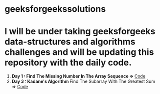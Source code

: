 # geeksforgeekssolutions

# I will be under taking geeksforgeeks data-structures and algorithms challenges and will be updating this repository with the daily code.

<ol>
  <li><b>Day 1 : Find The Missing Number In The Array Sequence => </b><a href='https://github.com/Red-stevo/geeksforgeekssolutions/tree/main/FindMissingNumber/src'> 
  Code</a></li>
  <li><b>Day 3 : Kadane's Algorithm </b>Find The Subarray With The Greatest Sum => <a href='https://github.com/Red-stevo/geeksforgeekssolutions/tree/main/KadanesAlgorithm' >Code</a></li>
</ol> 
